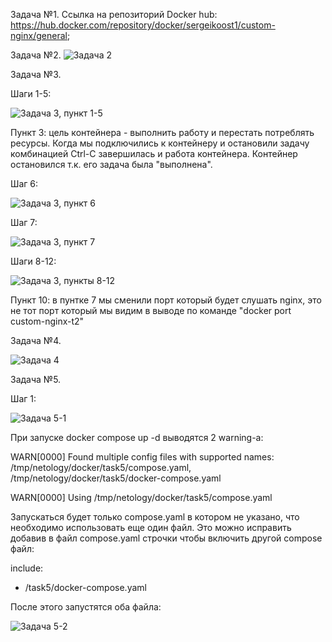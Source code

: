 Задача №1.
Ссылка на репозиторий Docker hub: https://hub.docker.com/repository/docker/sergeikoost1/custom-nginx/general;

Задача №2.
![Задача 2](https://github.com/user-attachments/assets/1546058e-754b-4235-8f69-c661309aaa18)

Задача №3.

Шаги 1-5:

![Задача 3, пункт 1-5](https://github.com/user-attachments/assets/8f1d561f-e418-4423-a100-195840d63769)

Пункт 3: цель контейнера - выполнить работу и перестать потреблять ресурсы. Когда мы подключились к контейнеру и остановили задачу комбинацией Ctrl-C завершилась и работа контейнера. Контейнер остановился т.к. его задача была "выполнена". 

Шаг 6:

![Задача 3, пункт 6](https://github.com/user-attachments/assets/888f2a66-c866-4a9d-8fa0-2c9a511a5460)


 Шаг 7:

![Задача 3, пункт 7](https://github.com/user-attachments/assets/f8cc1069-5fab-408e-96dc-7a7487d12bbd)


Шаги 8-12:

![Задача 3, пункты 8-12](https://github.com/user-attachments/assets/3e7ff3da-9a98-48fa-83b7-1a1f4c85f31c)

Пункт 10: в пунтке 7 мы сменили порт который будет слушать nginx, это не тот порт который мы видим в выводе по команде "docker port custom-nginx-t2"

Задача №4.

![Задача 4](https://github.com/user-attachments/assets/f717ef26-d5e7-4cae-b87c-4197af54bea4)

Задача №5.

Шаг 1:

![Задача 5-1](https://github.com/user-attachments/assets/aa580b39-952c-4c34-91a0-226e84b3016a)

При запуске docker compose up -d выводятся 2 warning-а:


WARN[0000] Found multiple config files with supported names: /tmp/netology/docker/task5/compose.yaml, /tmp/netology/docker/task5/docker-compose.yaml

WARN[0000] Using /tmp/netology/docker/task5/compose.yaml


Запускаться будет только compose.yaml в котором не указано, что необходимо использовать еще один файл. Это можно исправить добавив в файл compose.yaml строчки чтобы включить другой compose файл:


include:
- /task5/docker-compose.yaml


После этого запустятся оба файла:

![Задача 5-2](https://github.com/user-attachments/assets/277032aa-15cf-4de5-93d2-36e8ce6960f0)

